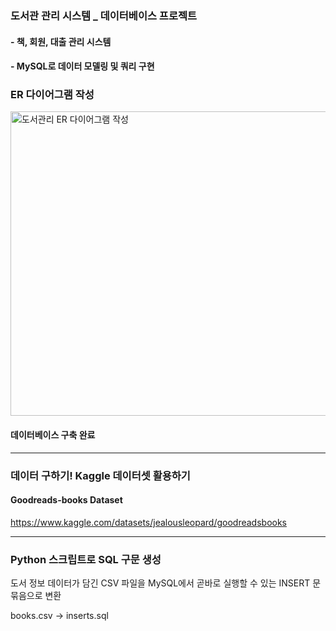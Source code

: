 ### 도서관 관리 시스템 _ 데이터베이스 프로젝트
#### - 책, 회원, 대출 관리 시스템
#### - MySQL로 데이터 모델링 및 쿼리 구현

### ER 다이어그램 작성
<img width="1467" height="487" alt="도서관리 ER 다이어그램 작성" src="https://github.com/user-attachments/assets/129fcbec-407b-42e0-9f1d-8e6648ce4b3b" />

#### 데이터베이스 구축 완료
***

### 데이터 구하기! Kaggle 데이터셋 활용하기
#### Goodreads-books Dataset
https://www.kaggle.com/datasets/jealousleopard/goodreadsbooks

***

### Python 스크립트로 SQL 구문 생성
도서 정보 데이터가 담긴 CSV 파일을 MySQL에서 곧바로 실행할 수 있는 INSERT 문 묶음으로 변환

books.csv -> inserts.sql
